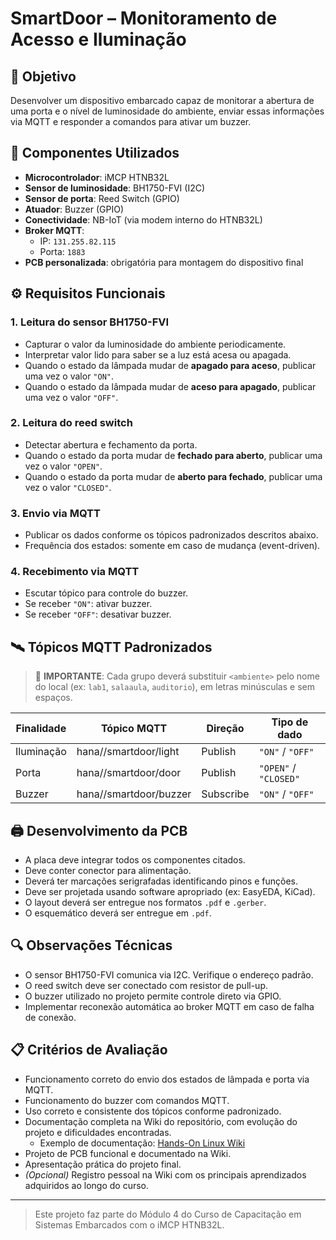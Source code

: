 # SmartDoor – Monitoramento de Acesso e Iluminação

## 🎯 Objetivo

Desenvolver um dispositivo embarcado capaz de monitorar a abertura de uma porta e o nível de luminosidade do ambiente, enviar essas informações via MQTT e responder a comandos para ativar um buzzer.

## 🧰 Componentes Utilizados

- **Microcontrolador**: iMCP HTNB32L  
- **Sensor de luminosidade**: BH1750-FVI (I2C)  
- **Sensor de porta**: Reed Switch (GPIO)  
- **Atuador**: Buzzer (GPIO)  
- **Conectividade**: NB-IoT (via modem interno do HTNB32L)  
- **Broker MQTT**:  
  - IP: `131.255.82.115`  
  - Porta: `1883`  
- **PCB personalizada**: obrigatória para montagem do dispositivo final

## ⚙️ Requisitos Funcionais

### 1. Leitura do sensor BH1750-FVI

- Capturar o valor da luminosidade do ambiente periodicamente.  
- Interpretar valor lido para saber se a luz está acesa ou apagada.  
- Quando o estado da lâmpada mudar de **apagado para aceso**, publicar uma vez o valor `"ON"`.  
- Quando o estado da lâmpada mudar de **aceso para apagado**, publicar uma vez o valor `"OFF"`.

### 2. Leitura do reed switch

- Detectar abertura e fechamento da porta.  
- Quando o estado da porta mudar de **fechado para aberto**, publicar uma vez o valor `"OPEN"`.  
- Quando o estado da porta mudar de **aberto para fechado**, publicar uma vez o valor `"CLOSED"`.

### 3. Envio via MQTT

- Publicar os dados conforme os tópicos padronizados descritos abaixo.
- Frequência dos estados: somente em caso de mudança (event-driven).

### 4. Recebimento via MQTT

- Escutar tópico para controle do buzzer.
- Se receber `"ON"`: ativar buzzer.  
- Se receber `"OFF"`: desativar buzzer.

## 🛰️ Tópicos MQTT Padronizados

> 🔔 **IMPORTANTE**: Cada grupo deverá substituir `<ambiente>` pelo nome do local (ex: `lab1`, `salaaula`, `auditorio`), em letras minúsculas e sem espaços.

| Finalidade   | Tópico MQTT                                | Direção   | Tipo de dado     |
|--------------|---------------------------------------------|-----------|------------------|
| Iluminação   | hana/<ambiente>/smartdoor/light             | Publish   | `"ON"` / `"OFF"` |
| Porta        | hana/<ambiente>/smartdoor/door              | Publish   | `"OPEN"` / `"CLOSED"` |
| Buzzer       | hana/<ambiente>/smartdoor/buzzer            | Subscribe | `"ON"` / `"OFF"` |

## 🖨️ Desenvolvimento da PCB

- A placa deve integrar todos os componentes citados.  
- Deve conter conector para alimentação.  
- Deverá ter marcações serigrafadas identificando pinos e funções.  
- Deve ser projetada usando software apropriado (ex: EasyEDA, KiCad).  
- O layout deverá ser entregue nos formatos `.pdf` e `.gerber`.  
- O esquemático deverá ser entregue em `.pdf`.

## 🔍 Observações Técnicas

- O sensor BH1750-FVI comunica via I2C. Verifique o endereço padrão.  
- O reed switch deve ser conectado com resistor de pull-up.  
- O buzzer utilizado no projeto permite controle direto via GPIO.  
- Implementar reconexão automática ao broker MQTT em caso de falha de conexão.

## 📋 Critérios de Avaliação

- Funcionamento correto do envio dos estados de lâmpada e porta via MQTT.  
- Funcionamento do buzzer com comandos MQTT.  
- Uso correto e consistente dos tópicos conforme padronizado.  
- Documentação completa na Wiki do repositório, com evolução do projeto e dificuldades encontradas.  
  - Exemplo de documentação: [Hands-On Linux Wiki](https://github.com/rafaelfacioni/Hands-On-Linux/wiki)  
- Projeto de PCB funcional e documentado na Wiki.  
- Apresentação prática do projeto final.  
- *(Opcional)* Registro pessoal na Wiki com os principais aprendizados adquiridos ao longo do curso.

---

> Este projeto faz parte do Módulo 4 do Curso de Capacitação em Sistemas Embarcados com o iMCP HTNB32L.
